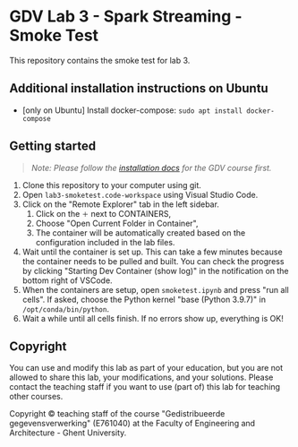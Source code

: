 # GDV Lab 3 - Spark Streaming - Smoke Test

This repository contains the smoke test for lab 3.

## Additional installation instructions on Ubuntu

* [only on Ubuntu] Install docker-compose: `sudo apt install docker-compose`

## Getting started

> *Note: Please follow the [installation docs](https://github.ugent.be/GDV/docs) for the GDV course first.*

1. Clone this repository to your computer using git.
1. Open `lab3-smoketest.code-workspace` using Visual Studio Code.
1. Click on the "Remote Explorer" tab in the left sidebar.
   1. Click on the `＋` next to CONTAINERS,
   1. Choose "Open Current Folder in Container",
   1. The container will be automatically created based on the configuration included in the lab files.
1. Wait until the container is set up. This can take a few minutes because the container needs to be pulled and built. You can check the progress by clicking "Starting Dev Container (show log)" in the notification on the bottom right of VSCode.
1. When the containers are setup, open `smoketest.ipynb` and press "run all cells". If asked, choose the Python kernel "base (Python 3.9.7)" in `/opt/conda/bin/python`.
1. Wait a while until all cells finish. If no errors show up, everything is OK!

## Copyright

You can use and modify this lab as part of your education, but you are not allowed to share this lab, your modifications, and your solutions. Please contact the teaching staff if you want to use (part of) this lab for teaching other courses.

Copyright © teaching staff of the course "Gedistribueerde gegevensverwerking" (E761040) at the Faculty of Engineering and Architecture - Ghent University.

